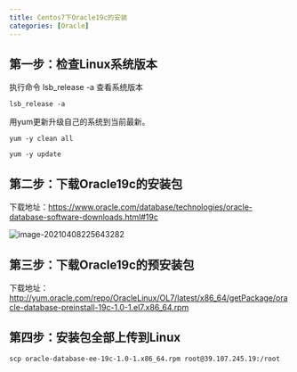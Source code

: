 ```yaml
---
title: Centos7下Oracle19c的安装
categories: [Oracle]
---
```


## 第一步：检查Linux系统版本

执行命令 lsb_release -a 查看系统版本

```shell
lsb_release -a
```

用yum更新升级自己的系统到当前最新。

```shell
yum -y clean all
```

```shell
yum -y update
```

## 第二步：下载Oracle19c的安装包

下载地址：https://www.oracle.com/database/technologies/oracle-database-software-downloads.html#19c

![image-20210408225643282](https://cdn.dd-code.site/PicGo/20210408225753.png)

## 第三步：下载Oracle19c的预安装包

下载地址：http://yum.oracle.com/repo/OracleLinux/OL7/latest/x86_64/getPackage/oracle-database-preinstall-19c-1.0-1.el7.x86_64.rpm

## 第四步：安装包全部上传到Linux

```shell
scp oracle-database-ee-19c-1.0-1.x86_64.rpm root@39.107.245.19:/root
```

